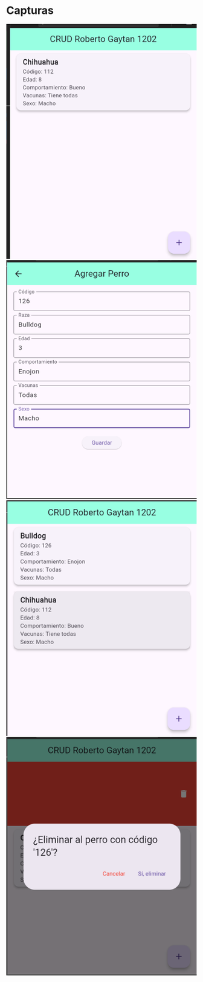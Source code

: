 # Capturas
![alt text](image-11.png)
![alt text](image-1.png)
![alt text](image-2.png)
![alt text](image.png)